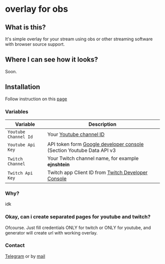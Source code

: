 # overlay for obs 
## What is this?  
It's simple overlay for your stream using obs or other streaming software with browser source support.  
## Where I can see how it looks?
Soon.
## Installation
Follow instruction on this [page](https://ejnshtein.github.io/generator)
### Variables
| Variable | Description |
| - | - |
| `Youtube Channel Id` | Your [Youtube channel ID](https://www.youtube.com/account_advanced) |
| `Youtube Api Key` | API token form [Google developer console](https://console.developers.google.com/) (Section Youtube Data API v3 |
| `Twitch Channel`| Your Twitch channel name, for example **ejnshtein** |
| `Twitch Api Key` | Twitch app Client ID from [Twitch Developer Console](https://glass.twitch.tv)  |

### Why?
idk

### Okay, can i create separated pages for youtube and twitch?
Ofcourse. Just fill credentials ONLY for twitch or ONLY for youtube, and generator will create url with working overlay.
### Contact
[Telegram](https://t.me/ejnshtein) or by [mail](mailto:ejnshtein@dsgstng.com)